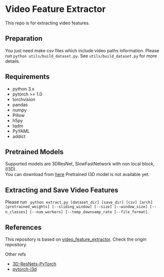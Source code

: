 # Video Feature Extractor
This repo is for extracting video features.

## Preparation
You just need make csv files which include video paths information.
Please run `python utils/build_dataset.py`. See `utils/build_dataset.py` for more details.


## Requirements
* python 3.x
* pytorch >= 1.0
* torchvision
* pandas
* numpy
* Pillow
* h5py
* tqdm
* PyYAML
* addict

## Pretrained Models
Supported models are 3DResNet, SlowFastNetwork with non local block, (I3D).  
You can download from [here](https://drive.google.com/drive/folders/1pBp4pkhRP-ucd4mRGiX0omDQ5hbg3c7a?usp=sharing)
Pretrained I3D model is not available yet.

## Extracting and Save Video Features
Please run
``` python extract.py [dataset_dir] [save_dir] [csv] [arch] [pretrained_weights] [--sliding_window] [--size] [--window_size] [--n_classes] [--num_workers] [--temp_downsamp_rate [--file_format]```.


## References
This repository is based on [video_feature_extractor](https://github.com/yiskw713/video_feature_extractor). Check the origin repository.   

Other refs
* [3D-ResNets-PyTorch](https://github.com/kenshohara/3D-ResNets-PyTorch)
* [pytorch-i3d](https://github.com/piergiaj/pytorch-i3d)
